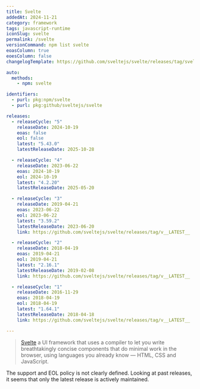 ```yaml
---
title: Svelte
addedAt: 2024-11-21
category: framework
tags: javascript-runtime
iconSlug: svelte
permalink: /svelte
versionCommand: npm list svelte
eoasColumn: true
eoesColumn: false
changelogTemplate: https://github.com/sveltejs/svelte/releases/tag/svelte%40__LATEST__

auto:
  methods:
    - npm: svelte

identifiers:
  - purl: pkg:npm/svelte
  - purl: pkg:github/sveltejs/svelte

releases:
  - releaseCycle: "5"
    releaseDate: 2024-10-19
    eoas: false
    eol: false
    latest: "5.43.0"
    latestReleaseDate: 2025-10-28

  - releaseCycle: "4"
    releaseDate: 2023-06-22
    eoas: 2024-10-19
    eol: 2024-10-19
    latest: "4.2.20"
    latestReleaseDate: 2025-05-20

  - releaseCycle: "3"
    releaseDate: 2019-04-21
    eoas: 2023-06-22
    eol: 2023-06-22
    latest: "3.59.2"
    latestReleaseDate: 2023-06-20
    link: https://github.com/sveltejs/svelte/releases/tag/v__LATEST__

  - releaseCycle: "2"
    releaseDate: 2018-04-19
    eoas: 2019-04-21
    eol: 2019-04-21
    latest: "2.16.1"
    latestReleaseDate: 2019-02-08
    link: https://github.com/sveltejs/svelte/releases/tag/v__LATEST__

  - releaseCycle: "1"
    releaseDate: 2016-11-29
    eoas: 2018-04-19
    eol: 2018-04-19
    latest: "1.64.1"
    latestReleaseDate: 2018-04-18
    link: https://github.com/sveltejs/svelte/releases/tag/v__LATEST__

---
```


> [Svelte](https://svelte.dev/) a UI framework that uses a compiler to let you write
> breathtakingly concise components that do minimal work in the browser, using languages you already
> know — HTML, CSS and JavaScript.

The support and EOL policy is not clearly defined. Looking at past releases,
it seems that only the latest release is actively maintained.
